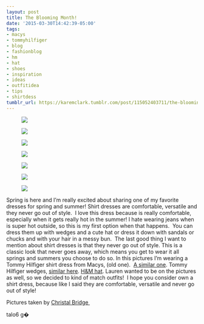 ```yaml
---
layout: post
title: The Blooming Month!
date: '2015-03-30T14:42:39-05:00'
tags:
- macys
- tommyhilfiger
- blog
- fashionblog
- hm
- hat
- shoes
- inspiration
- ideas
- outfitidea
- tips
- shirtdess
tumblr_url: https://karemclark.tumblr.com/post/115052403711/the-blooming-month
---
```

<figure data-orig-height="3648" data-orig-width="5472"><img src="https://64.media.tumblr.com/13f17ed95f31852ed3d5c20da0527111/tumblr_inline_nm1ib6zxKI1t4qra9_500.jpg" data-orig-height="3648" data-orig-width="5472"></figure><figure data-orig-height="4901" data-orig-width="3267"><img src="https://64.media.tumblr.com/0e5c8f6426de6116ce0781382968521f/tumblr_inline_nm1ia8pKv71t4qra9_500.jpg" data-orig-height="4901" data-orig-width="3267"></figure><figure data-orig-height="4637" data-orig-width="3091"><img src="https://64.media.tumblr.com/30284264fde2abe1d95bd09e219e3042/tumblr_inline_nm1i2jkW691t4qra9_500.jpg" data-orig-height="4637" data-orig-width="3091"></figure><figure data-orig-height="5472" data-orig-width="3648"><img src="https://64.media.tumblr.com/1f97409dcafd66a885232d01a091a66d/tumblr_inline_nm1il0QOQx1t4qra9_500.jpg" data-orig-height="5472" data-orig-width="3648"></figure><figure data-orig-height="5472" data-orig-width="3648"><img src="https://64.media.tumblr.com/834a7698d9f84d87a405b9b62a583c33/tumblr_inline_nm1i1z6TjA1t4qra9_500.jpg" data-orig-height="5472" data-orig-width="3648"></figure><figure data-orig-height="5472" data-orig-width="3648"><img src="https://64.media.tumblr.com/ca77dfc03674f25fc3d15cda27527544/tumblr_inline_nm1i1h7wkb1t4qra9_500.jpg" data-orig-height="5472" data-orig-width="3648"></figure><figure data-orig-height="4872" data-orig-width="3248"><img src="https://64.media.tumblr.com/c79c4cff60868161581d2b7b181d7bd1/tumblr_inline_nm1i0plNeH1t4qra9_500.jpg" data-orig-height="4872" data-orig-width="3248"></figure>

Spring is here and I’m really excited about sharing one of my favorite dresses for spring and summer! Shirt dresses are comfortable, versatile and they never go out of style. &nbsp;I love this dress because is really comfortable, especially when it gets really hot in the summer! I hate wearing jeans when is super hot outside, so this is my first option when that happens. &nbsp;You can dress them up with wedges and a cute hat or dress it down with sandals or chucks and with your hair in a messy bun. &nbsp;The last good thing I want to mention about shirt dresses is that they never go out of style. This is a classic look that never goes away, which means you get to wear it all springs and summers you choose to do so. In this pictures I’m wearing a Tommy Hilfiger shirt dress from Macys, (old one). &nbsp;[A similar one](http://www1.macys.com/shop/product/tommy-hilfiger-pinstripe-belted-shirt-dress?ID=1879635&CategoryID=37281&LinkType=#fn=DEPARTMENT_TYPE%3DDresses%26sp%3D1%26spc%3D25%26slotId%3D3). Tommy Hilfiger wedges, [similar here](http://www1.macys.com/shop/product/report-midori-caged-gladiator-wedge-sandals?ID=1884385&CategoryID=13247#fn=sp%3D1%26spc%3D2%26slotId%3D1%26kws%3Dgladiator%20wedges). [H&M hat](http://www.hm.com/us/product/27169?article=27169-A&piaDept=Subdepartment_ladies&piaType=Top_pick). Lauren wanted to be on the pictures as well, so we decided to kind of match outfits! &nbsp;I hope you consider own a shirt dress, because like I said they are comfortable, versatile and never go out of style!

Pictures taken by [Christal Bridge&nbsp;](http://www.christalbridge.com/)

talo6 g�


